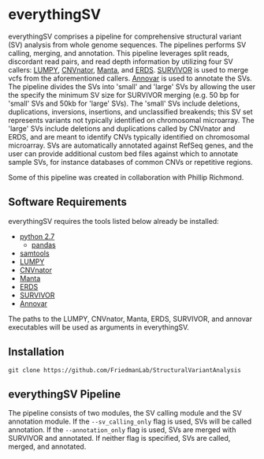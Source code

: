 # everythingSV

everythingSV comprises a pipeline for comprehensive structural variant (SV) analysis from whole genome sequences. The pipelines performs SV calling, merging, and annotation. This pipeline leverages split reads, discordant read pairs, and read depth information by utilizing four SV callers: [LUMPY](https://github.com/arq5x/lumpy-sv), [CNVnator](https://github.com/abyzovlab/CNVnator), [Manta](https://github.com/Illumina/manta), and [ERDS](http://people.duke.edu/~mz34/erds.htm). [SURVIVOR](https://github.com/fritzsedlazeck/SURVIVOR) is used to merge vcfs from the aforementioned callers. [Annovar](http://annovar.openbioinformatics.org/en/latest/) is used to annotate the SVs. The pipeline divides the SVs into 'small' and 'large' SVs by allowing the user the specify the minimum SV size for SURVIVOR merging (e.g. 50 bp for 'small' SVs and 50kb for 'large' SVs). The 'small' SVs include deletions, duplications, inversions, insertions, and unclassified breakends; this SV set represents variants not typically identified on chromosomal microarray. The 'large' SVs include deletions and duplications called by CNVnator and ERDS, and are meant to identify CNVs typically identified on chromosomal microarray. SVs are automatically annotated against RefSeq genes, and the user can provide additional custom bed files against which to annotate sample SVs, for instance databases of common CNVs or repetitive regions. 

Some of this pipeline was created in collaboration with Phillip Richmond.

## Software Requirements

everythingSV requires the tools listed below already be installed:

* [python 2.7](https://www.python.org/)
  * [pandas](http://pandas.pydata.org/)
* [samtools](http://www.htslib.org/)
* [LUMPY](https://github.com/arq5x/lumpy-sv)
* [CNVnator](https://github.com/abyzovlab/CNVnator)
* [Manta](https://github.com/Illumina/manta)
* [ERDS](http://people.duke.edu/~mz34/erds.htm)
* [SURVIVOR](https://github.com/fritzsedlazeck/SURVIVOR)
* [Annovar](http://annovar.openbioinformatics.org/en/latest/)

The paths to the LUMPY, CNVnator, Manta, ERDS, SURVIVOR, and annovar executables will be used as arguments in everythingSV. 



## Installation
```
git clone https://github.com/FriedmanLab/StructuralVariantAnalysis
```

## everythingSV Pipeline

The pipeline consists of two modules, the SV calling module and the SV annotation module. If the ```--sv_calling_only``` flag is used, SVs will be called annotation. If the ```--annotation_only``` flag is used, SVs are merged with SURVIVOR and annotated. If neither flag is specified, SVs are called, merged, and annotated. 



